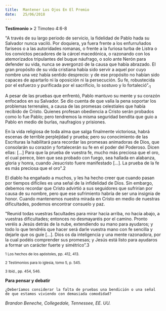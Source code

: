```yaml
---
title:  Mantener Los Ojos En El Premio
date:   25/06/2018
---
```


**Testimonio >** 2 Timoteo 4:6-8

"A través de su largo periodo de servicio, la fidelidad de Pablo hada su Salvador nunca vaciló. Por doquiera, ya fuera frente a los enfurruñados fariseos o a las autoridades romanas, o frente a la furiosa turba de Listra o los convictos pecadores de la cárcel macedónica, o razonando con los atemorizados tripulantes del buque náufrago, o solo ante Nerón para defender su vida, nunca se avergonzó de la causa que había abrazado. El gran propósito de su vida cristiana había sido servir a aquel por cuyo nombre una vez había sentido desprecio: y de ese propósito no habían sido capaces de apartarlo ni la oposición ni la persecución. Su fe, robustecida por el esfuerzo y purificada por el sacrificio, lo sostuvo y lo fortaleció”.<sub>1</sub>

A pesar de las pruebas que enfrentó, Pablo mantuvo su mente y su corazón enfocados en su Salvador. Se dio cuenta de que valía la pena soportar los problemas terrenales, a causa de las promesas celestiales que había recibido de Cristo. Quienes profesan obediencia a Cristo serán probados como lo fue Pablo; pero tendremos la misma seguridad bendita que guio a Pablo en medio de burlas, naufragios y prisiones. 

En la vida religiosa de toda alma que salga finalmente victoriosa, habrá escenas de terrible perplejidad y prueba; pero su conocimiento de las Escrituras la habilitará para recordar las promesas animadoras de Dios, que consolarán su corazón y fortalecerán su fe en el poder del Poderoso. Dicen ellas: [...] Para que la prueba de vuestra fe, mucho más preciosa que el oro, el cual perece, bien que sea probado con fuego, sea hallada en alabanza, gloria y honra, cuando Jesucristo fuere manifestado [...]. La prueba de la fe es más preciosa que el oro".2 

El diablo ha engañado a muchos, y les ha hecho creer que cuando pasan por tiempos difíciles es una señal de la infidelidad de Dios. Sin embargo, debemos recordar que Cristo advirtió a sus seguidores que sufrirían por causa de su nombre, pero que ese sufrimiento habría de ser una insignia de honor. Cuando mantenemos nuestra mirada en Cristo en medio de nuestras dificultades, podemos encontrar consuelo y paz. 

"Reunid todas vuestras facultades para mirar hacia arriba, no hacia abajo, a vuestras dificultades; entonces no desmayaréis por el camino. Pronto veréis a Jesús detrás de la nube, extendiendo su mano para ayudaros; y todo lo que tendréis que hacer será darle vuestra mano con fe sencilla y dejarle que os guíe [...]. Dios os da inteligencia y una mente razonadora, por la cual podéis comprender sus promesas; y Jesús está listo para ayudaros a formar un carácter fuerte y simétrico”.3 

<sub>1 Los hechos de los apóstoles, pp. 412, 413.</sub>

<sub>2 Testimonios para lo iglesia, tomo 5, p. 545.</sub>

<sub>3 Ibíd., pp. 454, 546.</sub>

**Para pensar y debatir**

`¿Deberíamos considerar la falta de pruebas una bendición o una señal de que estamos viviendo con demasiada comodidad?`

_Brandon Beneche, Collegedale, Tennessee, EE. UU._